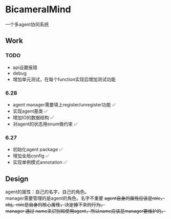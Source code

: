 # BicameralMind

一个多agent协同系统

## Work
### TODO
- api设置报错
- debug
- 增加单元测试，在每个function实现后增加测试功能
### 6.28
- agent manager需要填上register/unregister功能 ✅
- 实现agent基类 ✅
- 增加IO的数据结构 ✅
- 对agent的状态用enum做约束 ✅
### 6.27
- 初始化agent package ✅
- 增加全局config ✅
- 实现单例模式annotation ✅

## Design
agent的属性：自己的名字，自己的角色。<br>
manager需要管理的是agent的角色。名字不重要
~~agent自身的属性应该是role，obj。role是自身的核心属性，决定接下来的行为。<br>~~
~~manager 通过 name来识别和使用agent，所以name应该是manager要维护的。~~